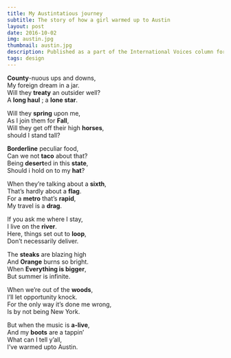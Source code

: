 ```yaml
---
title: My Austintatious journey
subtitle: The story of how a girl warmed up to Austin
layout: post
date: 2016-10-02
img: austin.jpg
thumbnail: austin.jpg
description: Published as a part of the International Voices column for the International Students and Services Blog at UT Austin
tags: design
---
```


**County**-nuous ups and downs,  
My foreign dream in a jar.  
Will they **treaty** an outsider well?  
A **long haul** ; a **lone star**.

Will they **spring** upon me,  
As I join them for **Fall**,  
Will they get off their high **horses**,  
should I stand tall?

**Borderline** peculiar food,  
Can we not **taco** about that?  
Being **desert**ed in this **state**,  
Should i hold on to my **hat**?

When they’re talking about a **sixth**,  
That’s hardly about a **flag**.  
For a **metro** that’s **rapid**,  
My travel is a **drag**.

If you ask me where I stay,  
I live on the **river**.  
Here, things set out to **loop**,  
Don’t necessarily deliver.

The **steaks** are blazing high    
And **Orange** burns so bright.  
When **Everything is bigger**,  
But summer is infinite.

When we’re out of the **woods**,  
I’ll let opportunity knock.  
For the only way it’s done me wrong,  
Is by not being New York.

But when the music is **a-live**,  
And my **boots** are a tappin’  
What can I tell y’all,  
I’ve warmed upto Austin.
